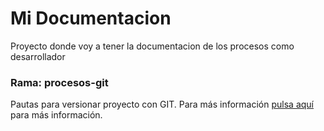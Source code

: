 # Mi Documentacion
Proyecto donde voy a tener la documentacion de los procesos como desarrollador

### Rama: procesos-git
Pautas para versionar proyecto con GIT.
Para más información [pulsa aquí](https://github.com/fsalazar89/mi-documentacion/blob/procesos-git/flujo-git.md) para más información.

